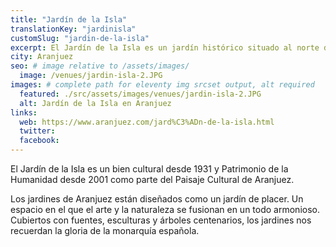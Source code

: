 ```yaml
---
title: "Jardín de la Isla"
translationKey: "jardinisla"
customSlug: "jardin-de-la-isla"
excerpt: El Jardín de la Isla es un jardín histórico situado al norte del Palacio Real de Aranjuez. Es una de las principales obras del arte de los jardines del Renacimiento español.
city: Aranjuez
seo: # image relative to /assets/images/
  image: /venues/jardin-isla-2.JPG
images: # complete path for eleventy img srcset output, alt required
  featured: ./src/assets/images/venues/jardin-isla-2.JPG
  alt: Jardín de la Isla en Aranjuez
links:
  web: https://www.aranjuez.com/jard%C3%ADn-de-la-isla.html
  twitter:
  facebook:
---
```


El Jardín de la Isla es un bien cultural desde 1931 y Patrimonio de la Humanidad desde 2001 como parte del Paisaje Cultural de Aranjuez.

Los jardines de Aranjuez están diseñados como un jardín de placer. Un espacio en el que el arte y la naturaleza se fusionan en un todo armonioso. Cubiertos con fuentes, esculturas y árboles centenarios, los jardines nos recuerdan la gloria de la monarquía española.
